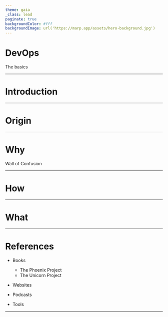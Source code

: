 ```yaml
---
theme: gaia
_class: lead
paginate: true
backgroundColor: #fff
backgroundImage: url('https://marp.app/assets/hero-background.jpg')
---
```


# **DevOps**

The basics

---

# Introduction

---

# Origin

---

# Why
Wall of Confusion

---

# How

---

# What

---

# References

* Books
  * The Phoenix Project
  * The Unicorn Project

* Websites

* Podcasts

* Tools

---
